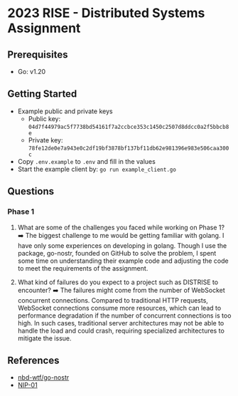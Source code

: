 # 2023 RISE - Distributed Systems Assignment

## Prerequisites

* Go: v1.20

## Getting Started

* Example public and private keys
  - Public key: `04d7f44979ac5f7738bd54161f7a2ccbce353c1450c2507d8ddcc0a2f5bbcb8e`
  - Private key: `78fe12de0e7a943e0c2df19bf3878bf137bf11db62e981396e983e506caa300c`
* Copy `.env.example` to `.env` and fill in the values
* Start the example client by: `go run example_client.go`

## Questions

### Phase 1

1. What are some of the challenges you faced while working on Phase 1?
➡️ The biggest challenge to me would be getting familiar with golang. I have only some experiences on developing in golang. Though I use the package, go-nostr, founded on GitHub to solve the problem, I spent some time on understanding their example code and adjusting the code to meet the requirements of the assignment.

2. What kind of failures do you expect to a project such as DISTRISE to encounter?
➡️ The failures might come from the number of WebSocket concurrent connections. Compared to traditional HTTP requests, WebSocket connections consume more resources, which can lead to performance degradation if the number of concurrent connections is too high. In such cases, traditional server architectures may not be able to handle the load and could crash, requiring specialized architectures to mitigate the issue.

## References

* [nbd-wtf/go-nostr](https://github.com/nbd-wtf/go-nostr)
* [NIP-01](https://github.com/nostr-protocol/nips/blob/master/01.md)
